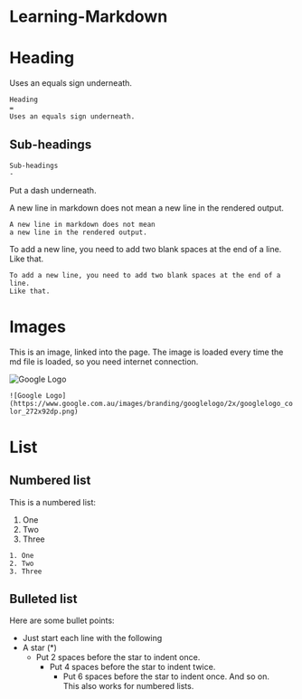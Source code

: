 # Learning-Markdown
Heading
=
Uses an equals sign underneath.
```Markdown
Heading
=
Uses an equals sign underneath.
```

Sub-headings
-
```
Sub-headings
-
```
Put a dash underneath.

A new line in markdown does not mean 
a new line in the rendered output.
```
A new line in markdown does not mean 
a new line in the rendered output.
```
To add a new line, you need to add two blank spaces at the end of a line.  
Like that.

```
To add a new line, you need to add two blank spaces at the end of a line.  
Like that.
```

Images
=
This is an image, linked into the page. The image is loaded every time the md file is loaded, so you need internet connection.

![Google Logo](https://www.google.com.au/images/branding/googlelogo/2x/googlelogo_color_272x92dp.png)

```![Google Logo](https://www.google.com.au/images/branding/googlelogo/2x/googlelogo_color_272x92dp.png)```


List
=
Numbered list
-
This is a numbered list:
1. One
2. Two
3. Three
```This is a numbered list:
1. One
2. Two
3. Three
```

Bulleted list
-
Here are some bullet points:

* Just start each line with the following
* A star (*)
  * Put 2 spaces before the star to indent once.
    * Put 4 spaces before the star to indent twice.
        * Put 6 spaces before the star to indent once.
And so on.  
This also works for numbered lists.
